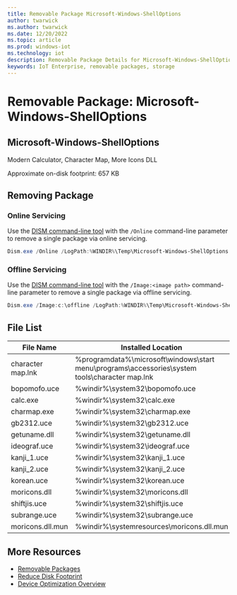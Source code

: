 ```yaml
---
title: Removable Package Microsoft-Windows-ShellOptions
author: twarwick
ms.author: twarwick
ms.date: 12/20/2022
ms.topic: article
ms.prod: windows-iot
ms.technology: iot
description: Removable Package Details for Microsoft-Windows-ShellOptions
keywords: IoT Enterprise, removable packages, storage
---
```


# Removable Package: Microsoft-Windows-ShellOptions
## Microsoft-Windows-ShellOptions
Modern Calculator, Character Map, More Icons DLL

Approximate on-disk footprint: 657 KB


## Removing Package

### Online Servicing 
Use the [DISM command-line tool](/windows-hardware/manufacture/desktop/what-is-dism) with the ```/Online``` command-line parameter to remove a single package via online servicing.

```powershell
Dism.exe /Online /LogPath:%WINDIR%\Temp\Microsoft-Windows-ShellOptions.log /NoRestart /Disable-Feature /FeatureName:Microsoft-Windows-ShellOptions /PackageName:@Package
````
### Offline Servicing
Use the [DISM command-line tool](/windows-hardware/manufacture/desktop/what-is-dism) with the ```/Image:<image path>``` command-line parameter to remove a single package via offline servicing.

```powershell
Dism.exe /Image:c:\offline /LogPath:%WINDIR%\Temp\Microsoft-Windows-ShellOptions.log /NoRestart /Disable-Feature /FeatureName:Microsoft-Windows-ShellOptions /PackageName:@Package
````

## File List
| File Name | Installed Location |
|-----------|--------------------|
| character map.lnk | %programdata%\microsoft\windows\start menu\programs\accessories\system tools\character map.lnk |
| bopomofo.uce      | %windir%\system32\bopomofo.uce |
| calc.exe          | %windir%\system32\calc.exe |
| charmap.exe       | %windir%\system32\charmap.exe |
| gb2312.uce        | %windir%\system32\gb2312.uce |
| getuname.dll      | %windir%\system32\getuname.dll |
| ideograf.uce      | %windir%\system32\ideograf.uce |
| kanji_1.uce       | %windir%\system32\kanji_1.uce |
| kanji_2.uce       | %windir%\system32\kanji_2.uce |
| korean.uce        | %windir%\system32\korean.uce |
| moricons.dll      | %windir%\system32\moricons.dll |
| shiftjis.uce      | %windir%\system32\shiftjis.uce |
| subrange.uce      | %windir%\system32\subrange.uce |
| moricons.dll.mun  | %windir%\systemresources\moricons.dll.mun  |

## More Resources
- [Removable Packages](/windows/iot/iot-enterprise/Optimize-Your-Device/Removable-Packages-Details/Removable-Packages.md)
- [Reduce Disk Footprint](/windows/iot/iot-enterprise/Optimize-Your-Device/Reduce-Disk-Footprint.md)
- [Device Optimization Overview](/windows/iot/iot-enterprise/Optimize-Your-Device/Overview.md)

